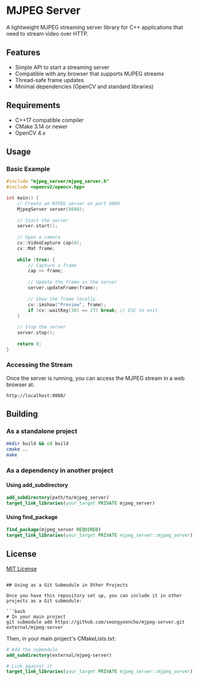 # MJPEG Server

A lightweight MJPEG streaming server library for C++ applications that need to stream video over HTTP.

## Features

- Simple API to start a streaming server
- Compatible with any browser that supports MJPEG streams
- Thread-safe frame updates
- Minimal dependencies (OpenCV and standard libraries)

## Requirements

- C++17 compatible compiler
- CMake 3.14 or newer
- OpenCV 4.x

## Usage

### Basic Example

```cpp
#include "mjpeg_server/mjpeg_server.h"
#include <opencv2/opencv.hpp>

int main() {
    // Create an MJPEG server on port 8080
    MjpegServer server(8080);
    
    // Start the server
    server.start();
    
    // Open a camera
    cv::VideoCapture cap(0);
    cv::Mat frame;
    
    while (true) {
        // Capture a frame
        cap >> frame;
        
        // Update the frame in the server
        server.updateFrame(frame);
        
        // Show the frame locally
        cv::imshow("Preview", frame);
        if (cv::waitKey(30) == 27) break; // ESC to exit
    }
    
    // Stop the server
    server.stop();
    
    return 0;
}
```

### Accessing the Stream

Once the server is running, you can access the MJPEG stream in a web browser at:
```
http://localhost:8080/
```

## Building

### As a standalone project

```bash
mkdir build && cd build
cmake ..
make
```

### As a dependency in another project

#### Using add_subdirectory

```cmake
add_subdirectory(path/to/mjpeg_server)
target_link_libraries(your_target PRIVATE mjpeg_server)
```

#### Using find_package

```cmake
find_package(mjpeg_server REQUIRED)
target_link_libraries(your_target PRIVATE mjpeg_server::mjpeg_server)
```

## License

[MIT License](LICENSE)
```

## Using as a Git Submodule in Other Projects

Once you have this repository set up, you can include it in other projects as a Git submodule:

```bash
# In your main project
git submodule add https://github.com/seongyooncho/mjpeg-server.git external/mjpeg-server
```

Then, in your main project's CMakeLists.txt:

```cmake
# Add the submodule
add_subdirectory(external/mjpeg-server)

# Link against it
target_link_libraries(your_target PRIVATE mjpeg_server::mjpeg_server)
```
